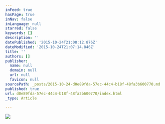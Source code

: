 ```yaml
---
inFeed: true
hasPage: true
inNav: false
inLanguage: null
starred: false
keywords: []
description: ''
datePublished: '2015-10-24T21:08:12.876Z'
dateModified: '2015-10-24T21:07:14.846Z'
title: ''
authors: []
publisher:
  name: null
  domain: null
  url: null
  favicon: null
sourcePath: _posts/2015-10-24-d0e89fda-57ec-44c4-b18f-48fa3b600770.md
published: true
url: d0e89fda-57ec-44c4-b18f-48fa3b600770/index.html
_type: Article

---
```

![](https://the-grid-user-content.s3-us-west-2.amazonaws.com/713dc402-e032-456c-a65c-e33b0bc1e503.jpg)